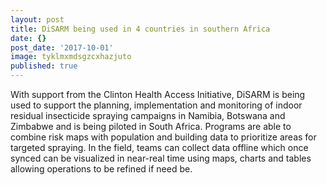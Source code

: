 ```yaml
---
layout: post
title: DiSARM being used in 4 countries in southern Africa
date: {}
post_date: '2017-10-01'
image: tyklmxmdsgzcxhazjuto
published: true
---
```


With support from the Clinton Health Access Initiative, DiSARM is being used to support the planning, implementation and monitoring of indoor residual insecticide spraying campaigns in Namibia, Botswana and Zimbabwe and is being piloted in South Africa. Programs are able to combine risk maps with population and building data to prioritize areas for targeted spraying. In the field, teams can collect data offline which once synced can be visualized in near-real time using maps, charts and tables allowing operations to be refined if need be.


